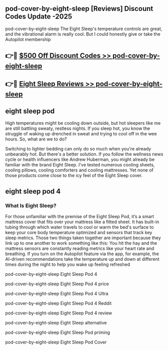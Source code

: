 ## pod-cover-by-eight-sleep [Reviews​] Discount Codes Update -2025

pod-cover-by-eight-sleep The Eight Sleep's temperature controls are great, and the vibrational alarm is really cool. But I could honestly give or take the Autopilot membership

## 👉🔴 [$500 Off Discount Codes >> pod-cover-by-eight-sleep](http://download.freeplayer.one?title=pod-cover-by-eight-sleep&ref=18-ES)

## 👉🔴 [Eight Sleep Reviews >> pod-cover-by-eight-sleep](http://download.freeplayer.one?title=pod-cover-by-eight-sleep&ref=18-ES)

## eight sleep pod

High temperatures might be cooling down outside, but hot sleepers like me are still battling sweaty, restless nights. If you sleep hot, you know the struggle of waking up drenched in sweat and trying to cool off in the wee hours. So, what are we to do?

Switching to lighter bedding can only do so much when you're already unbearably hot. But there's a better solution. If you follow the wellness news cycle or health influencers like Andrew Huberman, you might already be familiar with the brand Eight Sleep. I've tested numerous cooling sheets, cooling pillows, cooling comforters and cooling mattresses. Yet none of those products come close to the icy feel of the Eight Sleep cover.

## eight sleep pod 4

### What Is Eight Sleep?

For those unfamiliar with the premise of the Eight Sleep Pod, it’s a smart mattress cover that fits over your mattress like a fitted sheet. It has built-in tubing through which water travels to cool or warm the bed's surface to keep your core body temperature optimized and sensors that track key sleep metrics. Those two things taken together are important because they link up to one another to work something like this: You hit the hay and the mattress sensors are constantly reading metrics like your heart rate and breathing. If you turn on the Autopilot feature via the app, for example, the AI-driven recommendations take the temperature up and down at different times during the night to help you wake up feeling refreshed

pod-cover-by-eight-sleep Eight Sleep Pod 4

pod-cover-by-eight-sleep Eight Sleep Pod 4 price

pod-cover-by-eight-sleep Eight Sleep Pod 4 Ultra

pod-cover-by-eight-sleep Eight Sleep Pod 4 Reddit

pod-cover-by-eight-sleep Eight Sleep Pod 4 review

pod-cover-by-eight-sleep Eight Sleep alternative

pod-cover-by-eight-sleep Eight Sleep Pod priming

pod-cover-by-eight-sleep Eight Sleep Pod Cover